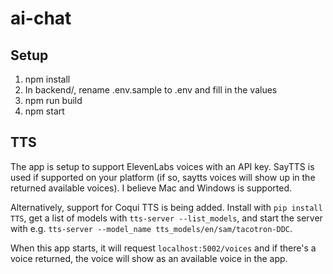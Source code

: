 # ai-chat

## Setup

1. npm install
2. In backend/, rename .env.sample to .env and fill in the values
3. npm run build
4. npm start

## TTS

The app is setup to support ElevenLabs voices with an API key. SayTTS is used if supported on your platform (if so, saytts voices will show up in the returned available voices). I believe Mac and Windows is supported.

Alternatively, support for Coqui TTS is being added. Install with `pip install TTS`, get a list of models with `tts-server --list_models`, and start the server with e.g. `tts-server --model_name tts_models/en/sam/tacotron-DDC`.

When this app starts, it will request `localhost:5002/voices` and if there's a voice returned, the voice will show as an available voice in the app.
